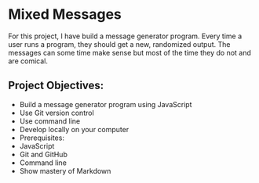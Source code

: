 # Mixed Messages

For this project, I have build a message generator program. Every time a user runs a program, they should get a new, randomized output. The messages can some time make sense but most of the time they do not and are comical.

## Project Objectives:
+ Build a message generator program using JavaScript
+ Use Git version control
+ Use command line
+ Develop locally on your computer
+ Prerequisites:
+ JavaScript
+ Git and GitHub
+ Command line
+ Show mastery of Markdown